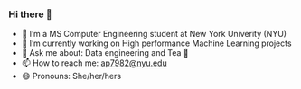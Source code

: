 ### Hi there 👋

<!--
**AmruthaPatil/AmruthaPatil** is a ✨ _special_ ✨ repository because its `README.md` (this file) appears on your GitHub profile.

Here are some ideas to get you started:

- 🔭 I’m currently working on ...
- 🌱 I’m currently learning ...
- 👯 I’m looking to collaborate on ...
- 🤔 I’m looking for help with ...
- 💬 Ask me about ...
- 📫 How to reach me: ...
- 😄 Pronouns: ...
- ⚡ Fun fact: ...
-->

- 🌱 I’m a MS Computer Engineering student at New York Univerity (NYU)
- 🔭 I’m currently working on High performance Machine Learning projects
- 💬 Ask me about: Data engineering and Tea 🧋
- 📫 How to reach me: ap7982@nyu.edu
- 😄 Pronouns: She/her/hers
